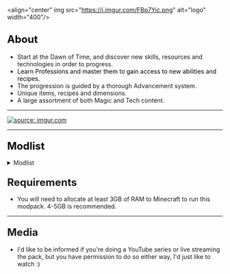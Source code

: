 <align="center" img src="https://i.imgur.com/FBp7Yic.png" alt="logo" width="400"/>

## <span style="color: #000000;"><span style="font-size: 24px;">About</span></span>

*   Start at the Dawn of Time, and discover new skills, resources and technologies in order to progress.
*   <span style="color: #000000;">Learn Professions and master them to gain access to new abilities and recipes.  
    </span>
*   The progression is guided by a thorough Advancement system.
*   Unique items, recipes and dimensions.
*   A large assortment of both Magic and Tech content.

* * *

[![](https://discordapp.com/assets/fc0b01fe10a0b8c602fb0106d8189d9b.png "source: imgur.com")](https://discord.gg/HnWNd7X)

* * *

### <span style="color: #000000; font-size: 24px;">Modlist</span>

<details> 
  <summary>Modlist</summary>
    <p>
	<ul>
<li>



   [CraftTweaker (by jaredlll08)](https://minecraft.curseforge.com/mc-mods/239197)</li>
<li>

   [MTLib (by jaredlll08)](https://minecraft.curseforge.com/mc-mods/253211)</li>
<li>

   [ModTweaker (by jaredlll08)](https://minecraft.curseforge.com/mc-mods/220954)</li>
<li>

   [B.A.S.E (by lanse505)](https://minecraft.curseforge.com/mc-mods/246996)</li>
<li>

   [ContentTweaker (by jaredlll08)](https://minecraft.curseforge.com/mc-mods/237065)</li>
<li>

   [Athenaeum (by codetaylor)](https://minecraft.curseforge.com/mc-mods/284350)</li>
<li>

   [Artisan Worktables (by codetaylor)](https://minecraft.curseforge.com/mc-mods/284351)</li>
<li>

   [Bookshelf (by Darkhax)](https://minecraft.curseforge.com/mc-mods/228525)</li>
<li>

   [Game Stages (by Darkhax)](https://minecraft.curseforge.com/mc-mods/268655)</li>
<li>

   [Item Stages (by Darkhax)](https://minecraft.curseforge.com/mc-mods/280316)</li>
<li>

   [Mob Stages (by Darkhax)](https://minecraft.curseforge.com/mc-mods/278359)</li>
<li>

   [Recipe Stages (by jaredlll08)](https://minecraft.curseforge.com/mc-mods/280554)</li>
<li>

   [Ore Stages (by Darkhax)](https://minecraft.curseforge.com/mc-mods/290201)</li>
<li>

   [JourneyMap (by techbrew)](https://minecraft.curseforge.com/mc-mods/32274)</li>
<li>

   [JourneyMapStages (by Darkhax)](https://minecraft.curseforge.com/mc-mods/289753)</li>
<li>

   [Dynamic Trees (by ferreusveritas)](https://minecraft.curseforge.com/mc-mods/252818)</li>
<li>

   [TellMe (by masa_)](https://minecraft.curseforge.com/mc-mods/225781)</li>
<li>

   [Caliper (by Darkhax)](https://minecraft.curseforge.com/mc-mods/266824)</li>
<li>

   [BetterFps (by Guichaguri)](https://minecraft.curseforge.com/mc-mods/229876)</li>
<li>

   [TipTheScales (by jaredlll08)](https://minecraft.curseforge.com/mc-mods/282313)</li>
<li>

   [JustTheTips (by deflatedpickle)](https://minecraft.curseforge.com/mc-mods/275356)</li>
<li>

   [Controlling (by jaredlll08)](https://minecraft.curseforge.com/mc-mods/250398)</li>
<li>

   [Placebo (by Shadows_of_Fire)](https://minecraft.curseforge.com/mc-mods/283644)</li>
<li>

   [Toast Control (by Shadows_of_Fire)](https://minecraft.curseforge.com/mc-mods/271740)</li>
<li>

   [Default Options (by BlayTheNinth)](https://minecraft.curseforge.com/mc-mods/232131)</li>
<li>

   [Default World Generator (port) (by EzTerry)](https://minecraft.curseforge.com/mc-mods/241140)</li>
<li>

   [Just Enough Items (JEI) (by mezz)](https://minecraft.curseforge.com/mc-mods/238222)</li>
<li>

   [Hwyla (by TehNut)](https://minecraft.curseforge.com/mc-mods/253449)</li>
<li>

   [TombManyGraves 2 API (by M4thG33k)](https://minecraft.curseforge.com/mc-mods/294202)</li>
<li>

   [Tomb Many Graves 2 (by M4thG33k)](https://minecraft.curseforge.com/mc-mods/262823)</li>
<li>

   [Better Advancements (by Way2muchnoise)](https://minecraft.curseforge.com/mc-mods/272515)</li>
<li>

   [BNBGamingLib (by BloodNBonesGaming)](https://minecraft.curseforge.com/mc-mods/229587)</li>
<li>

   [BnBGamingCore (by BloodNBonesGaming)](https://minecraft.curseforge.com/mc-mods/274341)</li>
<li>

   [Triumph (by BloodNBonesGaming)](https://minecraft.curseforge.com/mc-mods/235492)</li>
<li>

   [Custom Main Menu (by lumien231)](https://minecraft.curseforge.com/mc-mods/226406)</li>
<li>

   [Resource Loader (by lumien231)](https://minecraft.curseforge.com/mc-mods/226447)</li>
<li>

   [Inventory Tweaks (by Kobata)](https://minecraft.curseforge.com/mc-mods/223094)</li>
<li>

   [Morpheus (by Quetzi)](https://minecraft.curseforge.com/mc-mods/69118)</li>
<li>

   [Mouse Tweaks (by YaLTeR97)](https://minecraft.curseforge.com/mc-mods/60089)</li>
<li>

   [Chisels & Bits (by AlgorithmX2)](https://minecraft.curseforge.com/mc-mods/231095)</li>
<li>

   [AppleSkin (by squeek502)](https://minecraft.curseforge.com/mc-mods/248787)</li>
<li>

   [Mantle (by mDiyo)](https://minecraft.curseforge.com/mc-mods/74924)</li>
<li>

   [Natura (by mDiyo)](https://minecraft.curseforge.com/mc-mods/74120)</li>
<li>

   [ReAuth (by TechnicianLP)](https://minecraft.curseforge.com/mc-mods/237701)</li>
<li>

   [Wawla - What Are We Looking At (by Darkhax)](https://minecraft.curseforge.com/mc-mods/224712)</li>
<li>

   [KleeSlabs (by BlayTheNinth)](https://minecraft.curseforge.com/mc-mods/241895)</li>
<li>

   [Clumps (by jaredlll08)](https://minecraft.curseforge.com/mc-mods/256717)</li>
<li>

   [Cyclops Core (by kroeser)](https://minecraft.curseforge.com/mc-mods/232758)</li>
<li>

   [Common Capabilities (by kroeser)](https://minecraft.curseforge.com/mc-mods/247007)</li>
<li>

   [NetherPortalFix (by BlayTheNinth)](https://minecraft.curseforge.com/mc-mods/241160)</li>
<li>

   [FastWorkbench (by Shadows_of_Fire)](https://minecraft.curseforge.com/mc-mods/288885)</li>
<li>

   [MPUtils (by GenDeathrow)](https://minecraft.curseforge.com/mc-mods/244940)</li>
<li>

   [MPUtils Basic Tools (by GenDeathrow)](https://minecraft.curseforge.com/mc-mods/245889)</li>
<li>

   [Diet Hoppers (by RWTema)](https://minecraft.curseforge.com/mc-mods/278385)</li>
<li>

   [Neat (by Vazkii)](https://minecraft.curseforge.com/mc-mods/238372)</li>
<li>

   [More Overlays (by feldim2425)](https://minecraft.curseforge.com/mc-mods/243478)</li>
<li>

   [SwingThroughGrass (by exidex)](https://minecraft.curseforge.com/mc-mods/264353)</li>
<li>

   [Nature's Compass (by ChaosTheDude)](https://minecraft.curseforge.com/mc-mods/252848)</li>
<li>

   [Just a Few Fish (by Tmtravlr)](https://minecraft.curseforge.com/mc-mods/235261)</li>
<li>

   [Just Enough Pattern Banners (by Lorexe)](https://minecraft.curseforge.com/mc-mods/263590)</li>
<li>

   [CodeChicken Lib 1.8.+ (by covers1624)](https://minecraft.curseforge.com/mc-mods/242818)</li>
<li>

   [Modular Machinery (by HellFirePvP)](https://minecraft.curseforge.com/mc-mods/270790)</li>
<li>

   [Bed Patch (by Mordenkainen3141)](https://minecraft.curseforge.com/mc-mods/282963)</li>
<li>

   [Water Strainer (by Rubironi)](https://minecraft.curseforge.com/mc-mods/246939)</li>
<li>

   [Better Foliage (by octarine_noise)](https://minecraft.curseforge.com/mc-mods/228529)</li>
<li>

   [Client Tweaks (by BlayTheNinth)](https://minecraft.curseforge.com/mc-mods/251407)</li>
<li>

   [Dimension Stages (by Darkhax)](https://minecraft.curseforge.com/mc-mods/269398)</li>
<li>

   [Mo' Villages (by The_WeatherPony)](https://minecraft.curseforge.com/mc-mods/243205)</li>
<li>

   [Villager Trade Tables (by csb987)](https://minecraft.curseforge.com/mc-mods/260621)</li>
<li>

   [Together Forever (by Buuz135)](https://minecraft.curseforge.com/mc-mods/285968)</li>
<li>

   [Water Control Extreme (by Dr_Codex)](https://minecraft.curseforge.com/mc-mods/277890)</li>
<li>

   [Primal Tech (by Vadis365)](https://minecraft.curseforge.com/mc-mods/290612)</li>
<li>

   [Serene Seasons (by Glitchfiend)](https://minecraft.curseforge.com/mc-mods/291874)</li>
<li>

   [RandomPatches (by TheRandomLabs)](https://minecraft.curseforge.com/mc-mods/285612)</li>
<li>

   [RandomTweaks (by TheRandomLabs)](https://minecraft.curseforge.com/mc-mods/258205)</li>
<li>

   [Block Drops (JEI Addon) (by MrRiegel)](https://minecraft.curseforge.com/mc-mods/244181)</li>
<li>

   [Traverse (by ProfessorProspector)](https://minecraft.curseforge.com/mc-mods/267769)</li>
<li>

   [Familiar Fauna (by Glitchfiend)](https://minecraft.curseforge.com/mc-mods/289347)</li>
<li>

   [Unloader (by Unnoen)](https://minecraft.curseforge.com/mc-mods/286230)</li>
<li>

   [Wild Crops (by kormic911)](https://minecraft.curseforge.com/mc-mods/268819)</li>
<li>

   [Dynamic Trees - Traverse Compat (by odorousrex60365)](https://minecraft.curseforge.com/mc-mods/296604)</li>
<li>

   [Tinkers Construct (by mDiyo)](https://minecraft.curseforge.com/mc-mods/74072)</li>
<li>

   [TinkerStages (by Darkhax)](https://minecraft.curseforge.com/mc-mods/275343)</li>
<li>

   [Tinkers' Tool Leveling (by bonusboni)](https://minecraft.curseforge.com/mc-mods/250957)</li>
<li>

   [Rustic (by mangoose3039)](https://minecraft.curseforge.com/mc-mods/256141)</li>
<li>

   [Immersive Engineering (by BluSunrize)](https://minecraft.curseforge.com/mc-mods/231951)</li>
<li>

   [Construct's Armory (by theillusivec4)](https://minecraft.curseforge.com/mc-mods/287683)</li>
<li>

   [Pam's HarvestCraft (by MatrexsVigil)](https://minecraft.curseforge.com/mc-mods/221857)</li>
<li>

   [FPS Reducer (by bre2el)](https://minecraft.curseforge.com/mc-mods/280294)</li>
<li>

   [Dimensional Control (by BloodNBonesGaming)](https://minecraft.curseforge.com/mc-mods/229588)</li>
<li>

   [Cucumber Library (by BlakeBr0)](https://minecraft.curseforge.com/mc-mods/272335)</li>
<li>

   [Pickle Tweaks (by BlakeBr0)](https://minecraft.curseforge.com/mc-mods/238761)</li>
<li>

   [Just Enough HarvestCraft (JEHC) (by mrAppleXZ)](https://minecraft.curseforge.com/mc-mods/267939)</li>
<li>

   [Modular Diversity (by BordListian)](https://minecraft.curseforge.com/mc-mods/280506)</li>
<li>

   [Immersive Petroleum (by theFlaxbeard)](https://minecraft.curseforge.com/mc-mods/268250)</li>
<li>

   [CoFH World (by TeamCoFH)](https://minecraft.curseforge.com/mc-mods/271384)</li>
<li>

   [Just Enough Dimensions (by masa_)](https://minecraft.curseforge.com/mc-mods/254317)</li>
<li>

   [Just Enough Petroleum (by BordListian)](https://minecraft.curseforge.com/mc-mods/291727)</li>
<li>

   [Restriction (by davqvist)](https://minecraft.curseforge.com/mc-mods/293868)</li>
<li>

   [Realistic Ore Veins (by alcatrazEscape)](https://minecraft.curseforge.com/mc-mods/296887)</li>
<li>

   [Redstone Flux (by TeamCoFH)](https://minecraft.curseforge.com/mc-mods/270789)</li>
<li>

   [CoFH Core (by TeamCoFH)](https://minecraft.curseforge.com/mc-mods/69162)</li>
<li>

   [Thermal Foundation (by TeamCoFH)](https://minecraft.curseforge.com/mc-mods/222880)</li>
<li>

   [Simple Camp Fire (by Yubs)](https://minecraft.curseforge.com/mc-mods/271615)</li>
<li>

   [Additional Banners (by Darkhax)](https://minecraft.curseforge.com/mc-mods/230137)</li>
<li>

   [Alternating Flux (by AntiBlueQuirk)](https://minecraft.curseforge.com/mc-mods/285135)</li>
<li>

   [Charset Lib (by asiekierka)](https://minecraft.curseforge.com/mc-mods/284523)</li>
<li>

   [Charset Storage - Barrels (by asiekierka)](https://minecraft.curseforge.com/mc-mods/284529)</li>
<li>

   [Charset Storage - Tanks (by asiekierka)](https://minecraft.curseforge.com/mc-mods/284530)</li>
<li>

   [Architect (by SangarWasTaken)](https://minecraft.curseforge.com/mc-mods/264874)</li>
<li>

   [ArchitectureCraft - ElytraDev Version (by darkevilmac)](https://minecraft.curseforge.com/mc-mods/277631)</li>
<li>

   [Better Builder's Wands (by Portablejim)](https://minecraft.curseforge.com/mc-mods/238403)</li>
<li>

   [BiblioCraft (by JDSinclair)](https://minecraft.curseforge.com/mc-mods/228027)</li>
<li>

   [Shadowfacts' Forgelin (by shadowfactsmc)](https://minecraft.curseforge.com/mc-mods/248453)</li>
<li>

   [LibrarianLib (by yrsegal)](https://minecraft.curseforge.com/mc-mods/252910)</li>
<li>

   [Baubles (by azanor)](https://minecraft.curseforge.com/mc-mods/227083)</li>
<li>

   [Hooked (by thecodewarrior1)](https://minecraft.curseforge.com/mc-mods/297209)</li>
<li>

   [McJtyLib (by McJty)](https://minecraft.curseforge.com/mc-mods/233105)</li>
<li>

   [MeeCreeps (by McJty)](https://minecraft.curseforge.com/mc-mods/281390)</li>
<li>

   [Dropt (by codetaylor)](https://minecraft.curseforge.com/mc-mods/284973)</li>
<li>

   [Scavenge (by Speiger)](https://minecraft.curseforge.com/mc-mods/282988)</li>
<li>

   [Scavenge-GameStages (by Speiger)](https://minecraft.curseforge.com/mc-mods/289980)</li>
<li>

   [Tinkered Hegemony (by asiekierka)](https://minecraft.curseforge.com/mc-mods/292491)</li>
<li>

   [Guide-API (by TehNut)](https://minecraft.curseforge.com/mc-mods/228832)</li>
<li>

   [Blood Magic (by WayofTime)](https://minecraft.curseforge.com/mc-mods/224791)</li>
<li>

   [Botania (by Vazkii)](https://minecraft.curseforge.com/mc-mods/225643)</li>
<li>

   [IvToolkit (by Ivorforce)](https://minecraft.curseforge.com/mc-mods/224535)</li>
<li>

   [Recurrent Complex (by Ivorforce)](https://minecraft.curseforge.com/mc-mods/223150)</li>
<li>

   [Waila Harvestability (by squeek502)](https://minecraft.curseforge.com/mc-mods/79287)</li>
<li>

   [Ancient Warfare 2 (by shadowmage45)](https://minecraft.curseforge.com/mc-mods/224602)</li>
<li>

   [Charset Storage - Chests (by asiekierka)](https://minecraft.curseforge.com/mc-mods/298584)</li>
<li>

   [Tree Tweaker (by super_fluke50036)](https://minecraft.curseforge.com/mc-mods/298747)</li>
<li>

   [Refined Relocation 2 (by BlayTheNinth)](https://minecraft.curseforge.com/mc-mods/247135)</li>
<li>

   [ConnectedTexturesMod (by tterrag1098)](https://minecraft.curseforge.com/mc-mods/267602)</li>
<li>

   [Chisel (by tterrag1098)](https://minecraft.curseforge.com/mc-mods/235279)</li>
<li>

   [Charset Immersion (by asiekierka)](https://minecraft.curseforge.com/mc-mods/291374)</li>
<li>

   [Mystical Wildlife (by Lykrast)](https://minecraft.curseforge.com/mc-mods/292226)</li>
<li>

   [Magical Map (by Shadows_of_Fire)](https://minecraft.curseforge.com/mc-mods/261281)</li>
<li>

   [Ore Excavation (by Funwayguy)](https://minecraft.curseforge.com/mc-mods/250898)</li>
<li>

   [Gamestage Books (by IterationFunk)](https://minecraft.curseforge.com/mc-mods/296392)</li>
<li>

   [Chutes (by Lykrast)](https://minecraft.curseforge.com/mc-mods/300296)</li>
<li>

   [Ore Prospectors (by Lothrazar)](https://minecraft.curseforge.com/mc-mods/275086)</li>
<li>

   [No More Punching Tree (by TheAwesomeGem)](https://minecraft.curseforge.com/mc-mods/284011)</li>
<li>

   [Linear (by Tschipp)](https://minecraft.curseforge.com/mc-mods/300299)</li>
<li>

   [HitWithAxe (by Shadows_of_Fire)](https://minecraft.curseforge.com/mc-mods/300454)</li>
<li>

   [AutoRegLib (by Vazkii)](https://minecraft.curseforge.com/mc-mods/250363)</li>
<li>

   [Quark (by Vazkii)](https://minecraft.curseforge.com/mc-mods/243121)</li>
<li>

   [Spartan Weaponry (by ObliviousSpartan)](https://minecraft.curseforge.com/mc-mods/278141)</li>
<li>

   [[SBM] Wooden Shears (by darkguardsman)](https://minecraft.curseforge.com/mc-mods/250880)</li>
<li>

   [In Control! (by McJty)](https://minecraft.curseforge.com/mc-mods/257356)</li>
<li>

   [Carry On (by Tschipp)](https://minecraft.curseforge.com/mc-mods/274259)</li>
<li>

   [Ariente (by McJty)](https://minecraft.curseforge.com/mc-mods/301076)</li>
<li>

   [JEI Villagers (by Buuz135)](https://minecraft.curseforge.com/mc-mods/283013)</li>
<li>

   [TickProfiler (by minimallycorrect)](https://minecraft.curseforge.com/mc-mods/270330)</li>
<li>

   [LagGoggles (by Terminator_NL)](https://minecraft.curseforge.com/mc-mods/283525)</li>
<li>

   [Pillagers (by Darkhax)](https://minecraft.curseforge.com/mc-mods/288907)</li>
<li>

   [Spartan Shields (by ObliviousSpartan)](https://minecraft.curseforge.com/mc-mods/252239)</li>
<li>

   [Some Like It Dry (by super_fluke50036)](https://minecraft.curseforge.com/mc-mods/301306)</li>
<li>

   [World Stripper (by EwyBoy)](https://minecraft.curseforge.com/mc-mods/250603)</li>
<li>

   [Akashic Tome (by Vazkii)](https://minecraft.curseforge.com/mc-mods/250577)</li>
<li>

   [Industrial Renewal (by Cassiobsk8)](https://minecraft.curseforge.com/mc-mods/299849)</li>
<li>

   [ModelLoader (by cout970)](https://minecraft.curseforge.com/mc-mods/277663)</li>
<li>

   [Magneticraft (by cout970)](https://minecraft.curseforge.com/mc-mods/224808)</li>
<li>

   [Clay Bucket (by abecderic)](https://minecraft.curseforge.com/mc-mods/242568)</li>
<li>

   [LootTweaker (by Daomephsta)](https://minecraft.curseforge.com/mc-mods/255257)</li>
</ul>
    </p>
</details>

### <span style="font-size: 24px;">Requirements</span>

*   You will need to allocate at least 3GB of RAM to Minecraft to run this modpack. 4-5GB is recommended.

* * *

### <span style="font-size: 24px;">Media</span>

*   I'd like to be informed if you're doing a YouTube series or live streaming the pack, but you have permission to do so either way, I'd just like to watch :)
